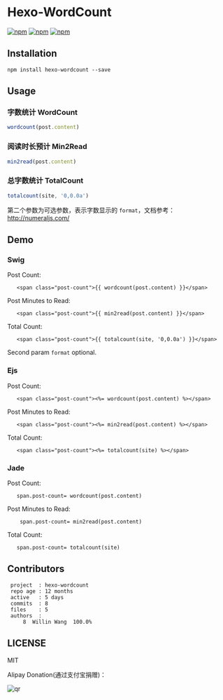 # Hexo-WordCount

[![npm](https://img.shields.io/npm/v/hexo-wordcount.svg?style=plastic)](https://npmjs.org/package/hexo-wordcount) [![npm](https://img.shields.io/npm/dm/hexo-wordcount.svg?style=plastic)](https://npmjs.org/package/hexo-wordcount) [![npm](https://img.shields.io/npm/dt/hexo-wordcount.svg?style=plastic)](https://npmjs.org/package/hexo-wordcount)

## Installation

```
npm install hexo-wordcount --save
```

## Usage

### 字数统计 WordCount


```js
wordcount(post.content)
```

### 阅读时长预计 Min2Read

```js
min2read(post.content)
```

### 总字数统计 TotalCount

```js
totalcount(site, '0,0.0a')
```

第二个参数为可选参数，表示字数显示的 `format`，文档参考：<http://numeraljs.com/>

## Demo

### Swig

Post Count:

```swig
   <span class="post-count">{{ wordcount(post.content) }}</span>
```

Post Minutes to Read:

```swig
   <span class="post-count">{{ min2read(post.content) }}</span>
```

Total Count:

```swig
   <span class="post-count">{{ totalcount(site, '0,0.0a') }}</span>
```

Second param `format` optional.

### Ejs

Post Count:

```ejs
   <span class="post-count"><%= wordcount(post.content) %></span>
```

Post Minutes to Read:

```ejs
   <span class="post-count"><%= min2read(post.content) %></span>
```

Total Count:

```ejs
   <span class="post-count"><%= totalcount(site) %></span>
```

### Jade

Post Count:

```jade
   span.post-count= wordcount(post.content)
```

Post Minutes to Read:

```jade
    span.post-count= min2read(post.content)
```


Total Count:

```swig
   span.post-count= totalcount(site)
```


## Contributors

```
 project  : hexo-wordcount
 repo age : 12 months
 active   : 5 days
 commits  : 8
 files    : 5
 authors  :
     8  Willin Wang  100.0%
```

## LICENSE

MIT

Alipay Donation(通过支付宝捐赠)：

![qr](https://cloud.githubusercontent.com/assets/1890238/15489630/fccbb9cc-2193-11e6-9fed-b93c59d6ef37.png)
